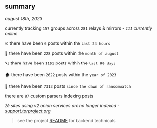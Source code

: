 
## summary
_august 18th, 2023_

currently tracking `157` groups across `281` relays & mirrors - _`111` currently online_

⏲ there have been `6` posts within the `last 24 hours`

🦈 there have been `228` posts within the `month of august`

🪐 there have been `1151` posts within the `last 90 days`

🏚 there have been `2622` posts within the `year of 2023`

🦕 there have been `7313` posts `since the dawn of ransomwatch`

there are `87` custom parsers indexing posts

_`20` sites using v2 onion services are no longer indexed - [support.torproject.org](https://support.torproject.org/onionservices/v2-deprecation/)_

> see the project [README](https://github.com/joshhighet/ransomwatch#ransomwatch--) for backend technicals

